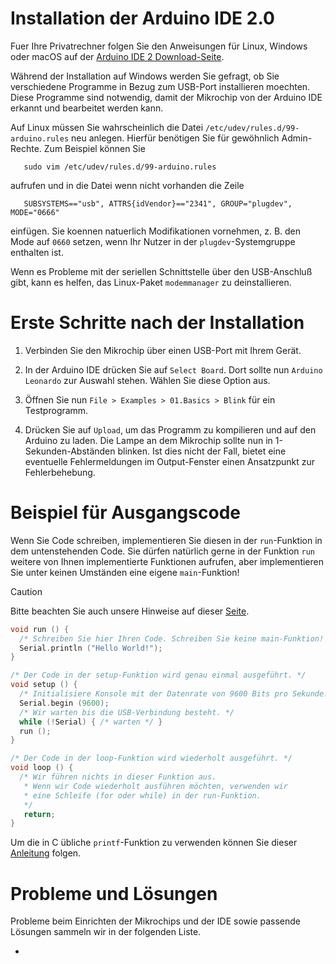 # Installation der Arduino IDE 2.0

Fuer Ihre Privatrechner folgen Sie den Anweisungen für Linux, Windows oder
macOS auf der
[Arduino IDE 2 Download-Seite](https://docs.arduino.cc/software/ide-v2/tutorials/getting-started/ide-v2-downloading-and-installing/).

Während der Installation auf Windows werden Sie gefragt, ob Sie verschiedene
Programme in Bezug zum USB-Port installieren moechten. Diese Programme sind
notwendig, damit der Mikrochip von der Arduino IDE erkannt und bearbeitet
werden kann.

Auf Linux müssen Sie wahrscheinlich die Datei
`/etc/udev/rules.d/99-arduino.rules` neu anlegen. Hierfür benötigen Sie für
gewöhnlich Admin-Rechte. Zum Beispiel können Sie

       sudo vim /etc/udev/rules.d/99-arduino.rules

aufrufen und in die Datei wenn nicht vorhanden die Zeile

       SUBSYSTEMS=="usb", ATTRS{idVendor}=="2341", GROUP="plugdev", MODE="0666"

einfügen.  Sie koennen natuerlich Modifikationen vornehmen, z. B. den Mode auf `0660` setzen, wenn Ihr Nutzer in der `plugdev`-Systemgruppe enthalten ist.

Wenn es Probleme mit der seriellen Schnittstelle über den USB-Anschluß gibt,
kann es helfen, das Linux-Paket `modemmanager` zu deinstallieren.

# Erste Schritte nach der Installation

1. Verbinden Sie den Mikrochip über einen USB-Port mit Ihrem Gerät.

2. In der Arduino IDE drücken Sie auf `Select Board`.
   Dort sollte nun `Arduino Leonardo` zur Auswahl stehen.
   Wählen Sie diese Option aus.

3. Öffnen Sie nun
   `File > Examples > 01.Basics > Blink`
   für ein Testprogramm.

4. Drücken Sie auf `Upload`, um das Programm zu kompilieren und auf den Arduino
   zu laden.
   Die Lampe an dem Mikrochip sollte nun in 1-Sekunden-Abständen blinken.
   Ist dies nicht der Fall, bietet eine eventuelle Fehlermeldungen im
   Output-Fenster einen Ansatzpunkt zur Fehlerbehebung.

# Beispiel für Ausgangscode

Wenn Sie Code schreiben, implementieren Sie diesen in der `run`-Funktion in
dem untenstehenden Code. Sie dürfen natürlich gerne in der Funktion `run`
weitere von Ihnen implementierte Funktionen aufrufen, aber implementieren Sie
unter keinen Umständen eine eigene `main`-Funktion!
> [!CAUTION]
> Bitte beachten Sie auch unsere Hinweise auf dieser
> [Seite](Wichtige-Hinweise-zum-Mikrochip).


```c
void run () {
  /* Schreiben Sie hier Ihren Code. Schreiben Sie keine main-Funktion! */
  Serial.println ("Hello World!");
}

/* Der Code in der setup-Funktion wird genau einmal ausgeführt. */
void setup () {
  /* Initialisiere Konsole mit der Datenrate von 9600 Bits pro Sekunde. */
  Serial.begin (9600);
  /* Wir warten bis die USB-Verbindung besteht. */
  while (!Serial) { /* warten */ }
  run ();
}

/* Der Code in der loop-Funktion wird wiederholt ausgeführt. */
void loop () {
  /* Wir führen nichts in dieser Funktion aus.
   * Wenn wir Code wiederholt ausführen möchten, verwenden wir
   * eine Schleife (for oder while) in der run-Funktion.
   */
   return;
}
```

Um die in C übliche `printf`-Funktion zu verwenden können Sie dieser
[Anleitung](Nutzung-von-Printf) folgen.

# Probleme und Lösungen
Probleme beim Einrichten der Mikrochips und der IDE sowie passende Lösungen
sammeln wir in der folgenden Liste.

-
